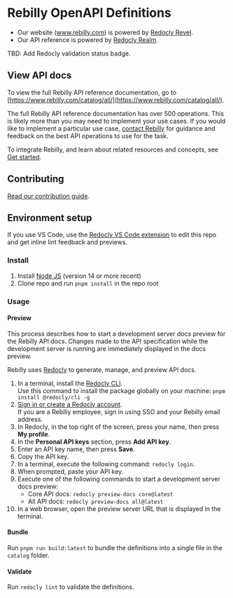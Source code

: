 # Rebilly OpenAPI Definitions

-   Our website (www.rebilly.com) is powered by [Redocly Revel](https://redocly.com/developer-portal/).
-   Our API reference is powered by [Redocly Realm](https://redocly.com/product-updates/).

TBD: Add Redocly validation status badge.

## View API docs

To view the full Rebilly API reference documentation, go to [https://www.rebilly.com/catalog/all/](https://www.rebilly.com/catalog/all/).

The full Rebilly API reference documentation has over 500 operations. This is likely more than you may need to implement your use cases. If you would like to implement a particular use case, [contact Rebilly](https://www.rebilly.com/support/) for guidance and feedback on the best API operations to use for the task.

To integrate Rebilly, and learn about related resources and concepts,
see [Get started](https://www.rebilly.com/docs/dev-docs#get-started).

## Contributing

[Read our contribution guide](./CONTRIBUTING.md).

## Environment setup

If you use VS Code, use the [Redocly VS Code extension](https://marketplace.visualstudio.com/items?itemName=Redocly.openapi-vs-code) to edit this repo and get inline lint feedback and previews.

### Install

1. Install [Node JS](https://nodejs.org/) (version 14 or more recent)
2. Clone repo and run `pnpm install` in the repo root

### Usage

#### Preview

This process describes how to start a development server docs preview for the Rebilly API docs.
Changes made to the API specification while the development server is running are immediately displayed in the docs preview.

Rebilly uses [Redocly](https://redocly.com/) to generate, manage, and preview API docs.

1. In a terminal, install the [Redocly CLI](https://github.com/Redocly/redocly-cli). \
   Use this command to install the package globally on your machine: `pnpm install @redocly/cli -g`
1. [Sign in or create a Redocly account](https://app.redocly.com/signup). \
   If you are a Rebilly employee, sign in using SSO and your Rebilly email address.
1. In Redocly, in the top right of the screen, press your name, then press **My profile**.
1. In the **Personal API keys** section, press **Add API key**.
1. Enter an API key name, then press **Save**.
1. Copy the API key.
1. In a terminal, execute the following command: `redocly login`.
1. When prompted, paste your API key.
1. Execute one of the following commands to start a development server docs preview:
    - Core API docs: `redocly preview-docs core@latest`
    - All API docs: `redocly preview-docs all@latest`
1. In a web browser, open the preview server URL that is displayed in the terminal.

#### Bundle

Run `pnpm run build:latest` to bundle the definitions into a single file in the `catalog` folder.

#### Validate

Run `redocly lint` to validate the definitions.
